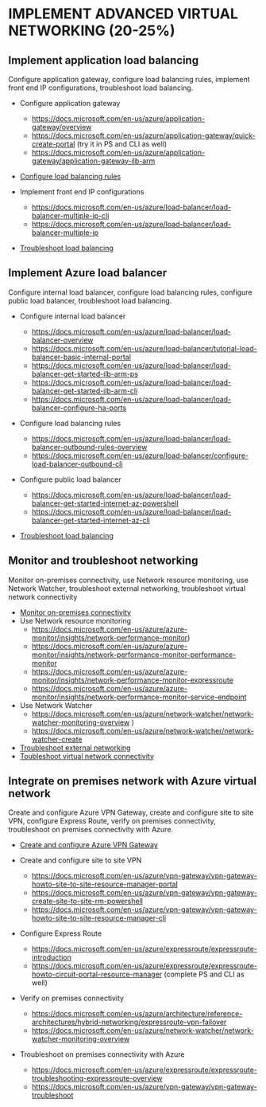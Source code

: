 # IMPLEMENT ADVANCED VIRTUAL NETWORKING (20-25%)
## Implement application load balancing 
Configure application gateway, configure load balancing rules, implement front end IP configurations, troubleshoot load balancing.

* Configure application gateway
    * https://docs.microsoft.com/en-us/azure/application-gateway/overview 
    * https://docs.microsoft.com/en-us/azure/application-gateway/quick-create-portal (try it in PS and CLI as well)
    * https://docs.microsoft.com/en-us/azure/application-gateway/application-gateway-ilb-arm 

* [Configure load balancing rules](https://docs.microsoft.com/en-us/azure/application-gateway/application-gateway-ilb-arm) 
* Implement front end IP configurations
    * https://docs.microsoft.com/en-us/azure/load-balancer/load-balancer-multiple-ip-cli
    * https://docs.microsoft.com/en-us/azure/load-balancer/load-balancer-multiple-ip 

* [Troubleshoot load balancing](https://docs.microsoft.com/en-us/azure/application-gateway/application-gateway-diagnostics) 

## Implement Azure load balancer 
Configure internal load balancer, configure load balancing rules, configure public load balancer, troubleshoot load balancing.

* Configure internal load balancer
    * https://docs.microsoft.com/en-us/azure/load-balancer/load-balancer-overview 
    * https://docs.microsoft.com/en-us/azure/load-balancer/tutorial-load-balancer-basic-internal-portal 
    * https://docs.microsoft.com/en-us/azure/load-balancer/load-balancer-get-started-ilb-arm-ps 
    * https://docs.microsoft.com/en-us/azure/load-balancer/load-balancer-get-started-ilb-arm-cli 
    * https://docs.microsoft.com/en-us/azure/load-balancer/load-balancer-configure-ha-ports 

* Configure load balancing rules
    * https://docs.microsoft.com/en-us/azure/load-balancer/load-balancer-outbound-rules-overview
    * https://docs.microsoft.com/en-us/azure/load-balancer/configure-load-balancer-outbound-cli 

* Configure public load balancer
    * https://docs.microsoft.com/en-us/azure/load-balancer/load-balancer-get-started-internet-az-powershell 
    * https://docs.microsoft.com/en-us/azure/load-balancer/load-balancer-get-started-internet-az-cli 

* [Troubleshoot load balancing](https://docs.microsoft.com/en-us/azure/load-balancer/load-balancer-troubleshoot) 


## Monitor and troubleshoot networking 
Monitor on-premises connectivity, use Network resource monitoring, use Network Watcher, troubleshoot external networking, troubleshoot virtual network connectivity

* [Monitor on-premises connectivity](https://docs.microsoft.com/en-us/azure/azure-monitor/overview )
* Use Network resource monitoring
    * https://docs.microsoft.com/en-us/azure/azure-monitor/insights/network-performance-monitor) 
    * https://docs.microsoft.com/en-us/azure/azure-monitor/insights/network-performance-monitor-performance-monitor 
    * https://docs.microsoft.com/en-us/azure/azure-monitor/insights/network-performance-monitor-expressroute 
    * https://docs.microsoft.com/en-us/azure/azure-monitor/insights/network-performance-monitor-service-endpoint 
* Use Network Watcher
    * https://docs.microsoft.com/en-us/azure/network-watcher/network-watcher-monitoring-overview )
    * https://docs.microsoft.com/en-us/azure/network-watcher/network-watcher-create 
* [Troubleshoot external networking](https://docs.microsoft.com/en-us/azure/network-watcher/network-watcher-diagnose-on-premises-connectivity)
* [Toubleshoot virtual network connectivity](https://docs.microsoft.com/en-us/azure/network-watcher/network-watcher-connectivity-portal) 

## Integrate on premises network with Azure virtual network 
Create and configure Azure VPN Gateway, create and configure site to site VPN, configure Express Route, verify on premises connectivity, troubleshoot on premises connectivity with Azure.
* [Create and configure Azure VPN Gateway](https://docs.microsoft.com/en-us/azure/vpn-gateway/vpn-gateway-about-vpngateways)
* Create and configure site to site VPN
    * https://docs.microsoft.com/en-us/azure/vpn-gateway/vpn-gateway-howto-site-to-site-resource-manager-portal
    * https://docs.microsoft.com/en-us/azure/vpn-gateway/vpn-gateway-create-site-to-site-rm-powershell 
    * https://docs.microsoft.com/en-us/azure/vpn-gateway/vpn-gateway-howto-site-to-site-resource-manager-cli 
* Configure Express Route
    * https://docs.microsoft.com/en-us/azure/expressroute/expressroute-introduction 
    * https://docs.microsoft.com/en-us/azure/expressroute/expressroute-howto-circuit-portal-resource-manager (complete PS and CLI as well)

* Verify on premises connectivity	
    * https://docs.microsoft.com/en-us/azure/architecture/reference-architectures/hybrid-networking/expressroute-vpn-failover 
    * https://docs.microsoft.com/en-us/azure/network-watcher/network-watcher-monitoring-overview 
* Troubleshoot on premises connectivity with Azure
    * https://docs.microsoft.com/en-us/azure/expressroute/expressroute-troubleshooting-expressroute-overview 
    * https://docs.microsoft.com/en-us/azure/vpn-gateway/vpn-gateway-troubleshoot 



